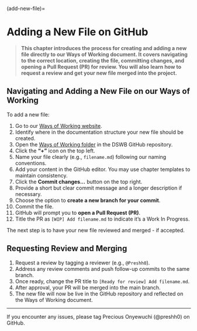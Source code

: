 (add-new-file)=

# Adding a New File on GitHub

> **This chapter introduces the process for creating and adding a new file directly to our Ways of Working document. It covers navigating to the correct location, creating the file, committing changes, and opening a Pull Request (PR) for review. You will also learn how to request a review and get your new file merged into the project.**

## Navigating and Adding a New File on our Ways of Working

To add a new file:  

1. Go to our [Ways of Working website](https://aphrc-dswb.github.io/dswb-open-science-capacity-wg/).  
2. Identify where in the documentation structure your new file should be created.  
3. Open the [Ways of Working folder](https://github.com/aphrc-dswb/dswb-open-science-capacity-wg/tree/main/ways-of-working) in the DSWB GitHub repository.  
4. Click the **“+”** icon on the top left.  
5. Name your file clearly (e.g., `filename.md`) following our naming conventions.  
8. Add your content in the GitHub editor. You may use chapter templates to maintain consistency.  
9. Click the **Commit changes...** button on the top right.
10. Provide a short but clear commit message and a longer description if necessary.  
11. Choose the option to **create a new branch for your commit**.  
12. Commit the file.  
13. GitHub will prompt you to **open a Pull Request (PR)**.  
14. Title the PR as `[WIP] Add filename.md` to indicate it’s a Work In Progress.  

The next step is to have your new file reviewed and merged - if accepted.  

## Requesting Review and Merging

1. Request a review by tagging a reviewer (e.g., `@Preshh0`).  
2. Address any review comments and push follow-up commits to the same branch.  
3. Once ready, change the PR title to `[Ready for review] Add filename.md`.  
4. After approval, your PR will be merged into the main branch.  
5. The new file will now be live in the GitHub repository and reflected on the Ways of Working document.  

---

If you encounter any issues, please tag Precious Onyewuchi (@preshh0) on GitHub.  
